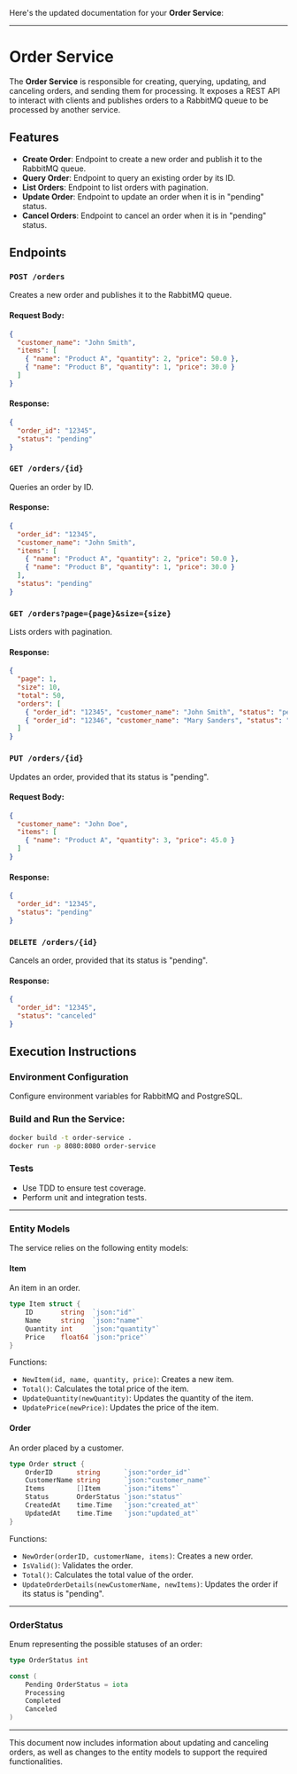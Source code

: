 Here's the updated documentation for your **Order Service**:

---

# Order Service

The **Order Service** is responsible for creating, querying, updating, and canceling orders, and sending them for processing. It exposes a REST API to interact with clients and publishes orders to a RabbitMQ queue to be processed by another service.

## Features

- **Create Order**: Endpoint to create a new order and publish it to the RabbitMQ queue.
- **Query Order**: Endpoint to query an existing order by its ID.
- **List Orders**: Endpoint to list orders with pagination.
- **Update Order**: Endpoint to update an order when it is in "pending" status.
- **Cancel Orders**: Endpoint to cancel an order when it is in "pending" status.

## Endpoints

### `POST /orders`

Creates a new order and publishes it to the RabbitMQ queue.

#### Request Body:

```json
{
  "customer_name": "John Smith",
  "items": [
    { "name": "Product A", "quantity": 2, "price": 50.0 },
    { "name": "Product B", "quantity": 1, "price": 30.0 }
  ]
}
```

#### Response:

```json
{
  "order_id": "12345",
  "status": "pending"
}
```

### `GET /orders/{id}`

Queries an order by ID.

#### Response:

```json
{
  "order_id": "12345",
  "customer_name": "John Smith",
  "items": [
    { "name": "Product A", "quantity": 2, "price": 50.0 },
    { "name": "Product B", "quantity": 1, "price": 30.0 }
  ],
  "status": "pending"
}
```

### `GET /orders?page={page}&size={size}`

Lists orders with pagination.

#### Response:

```json
{
  "page": 1,
  "size": 10,
  "total": 50,
  "orders": [
    { "order_id": "12345", "customer_name": "John Smith", "status": "pending" },
    { "order_id": "12346", "customer_name": "Mary Sanders", "status": "completed" }
  ]
}
```

### `PUT /orders/{id}`

Updates an order, provided that its status is "pending".

#### Request Body:

```json
{
  "customer_name": "John Doe",
  "items": [
    { "name": "Product A", "quantity": 3, "price": 45.0 }
  ]
}
```

#### Response:

```json
{
  "order_id": "12345",
  "status": "pending"
}
```

### `DELETE /orders/{id}`

Cancels an order, provided that its status is "pending".

#### Response:

```json
{
  "order_id": "12345",
  "status": "canceled"
}
```

## Execution Instructions

### Environment Configuration

Configure environment variables for RabbitMQ and PostgreSQL.

### Build and Run the Service:

```bash
docker build -t order-service .
docker run -p 8080:8080 order-service
```

### Tests

- Use TDD to ensure test coverage.
- Perform unit and integration tests.

---

### Entity Models

The service relies on the following entity models:

#### Item

An item in an order.

```go
type Item struct {
	ID       string  `json:"id"`
	Name     string  `json:"name"`
	Quantity int     `json:"quantity"`
	Price    float64 `json:"price"`
}
```

Functions:

- `NewItem(id, name, quantity, price)`: Creates a new item.
- `Total()`: Calculates the total price of the item.
- `UpdateQuantity(newQuantity)`: Updates the quantity of the item.
- `UpdatePrice(newPrice)`: Updates the price of the item.

#### Order

An order placed by a customer.

```go
type Order struct {
	OrderID      string      `json:"order_id"`
	CustomerName string      `json:"customer_name"`
	Items        []Item      `json:"items"`
	Status       OrderStatus `json:"status"`
	CreatedAt    time.Time   `json:"created_at"`
	UpdatedAt    time.Time   `json:"updated_at"`
}
```

Functions:

- `NewOrder(orderID, customerName, items)`: Creates a new order.
- `IsValid()`: Validates the order.
- `Total()`: Calculates the total value of the order.
- `UpdateOrderDetails(newCustomerName, newItems)`: Updates the order if its status is "pending".

---

### OrderStatus

Enum representing the possible statuses of an order:

```go
type OrderStatus int

const (
	Pending OrderStatus = iota
	Processing
	Completed
	Canceled
)
```

--- 

This document now includes information about updating and canceling orders, as well as changes to the entity models to support the required functionalities.